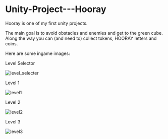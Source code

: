 # Unity-Project---Hooray

Hooray is one of my first unity projects.

The main goal is to avoid obstacles and enemies and get to the green cube.
Along the way you can (and need to) collect tokens, HOORAY letters and coins.

Here are some ingame images:

Level Selector

![level_selecter](https://user-images.githubusercontent.com/54328209/97080556-ed30a300-1604-11eb-968d-f5473b616dbc.png)

Level 1

![level1](https://user-images.githubusercontent.com/54328209/97080593-2832d680-1605-11eb-8995-217eef5d858f.png)

Level 2

![level2](https://user-images.githubusercontent.com/54328209/97080601-3e409700-1605-11eb-98e0-b2f89f2eaee7.png)

Level 3 

![level3](https://user-images.githubusercontent.com/54328209/97080609-48fb2c00-1605-11eb-8d4f-78b2d7b54b5b.png)
